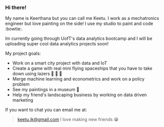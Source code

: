 ### Hi there! 

My name is Keerthana but you can call me Keetu. I work as a mechatronics engineer but love painting on the side! I use my studio to paint and code :bowtie:. 

Im currently going through UofT's data analytics bootcamp and I will be uploading super cool data analytics projects soon!

My project goals:
- Work on a smart city project with data and IoT
- Create a game with real mini flying spaceships that you have to take down using lazers :space_invader: :space_invader: :space_invader:
- Merge machine learning and econometrics and work on a policy problem
- See my paintings in a museum :see_no_evil:
- Help my friend's landscaping business by working on data driven marketing

If you want to chat you can email me at:
>keetu.jk@gmail.com
I love making new friends :grin:


